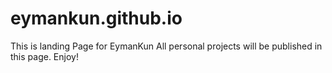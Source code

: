 # eymankun.github.io
This is landing Page for EymanKun
All personal projects will be published in this page. Enjoy!
